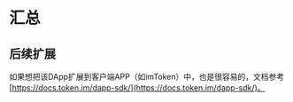 # 汇总

## 后续扩展

如果想把该DApp扩展到客户端APP（如imToken）中，也是很容易的，文档参考 [https://docs.token.im/dapp-sdk/](https://docs.token.im/dapp-sdk/)。

